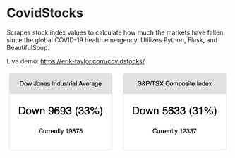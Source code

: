 # CovidStocks
 
Scrapes stock index values to calculate how much the markets have fallen since the global COVID-19 health emergency. Utilizes Python, Flask, and BeautifulSoup.

Live demo: https://erik-taylor.com/covidstocks/

<p align="center"><img src="img/1.png" alt="Mar20" width="600"/></p>
